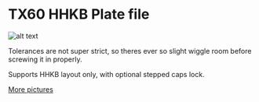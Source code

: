 # TX60 HHKB Plate file 

![alt text](https://i.imgur.com/GwemVNZ.jpg)

Tolerances are not super strict, so theres ever so slight wiggle room before screwing it in properly.

Supports HHKB layout only, with optional stepped caps lock.

[More pictures](https://imgur.com/a/3xPuVuJ)
